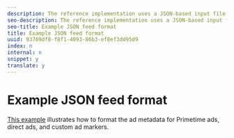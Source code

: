 ```yaml
---
description: The reference implementation uses a JSON-based input file.
seo-description: The reference implementation uses a JSON-based input file.
seo-title: Example JSON feed format
title: Example JSON feed format
uuid: 93709df8-f8f1-4093-86b3-ef8ef3dd95d9
index: n
internal: n
snippet: y
translate: y
---
```


# Example JSON feed format


[This example](http://help.adobe.com/en_US/primetime/reference_implementation/json-example.json) illustrates how to format the ad metadata for Primetime ads, direct ads, and custom ad markers. 
